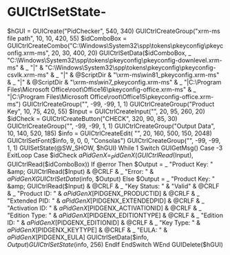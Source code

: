 # GUICtrlSetState-
$hGUI = GUICreate("PidChecker", 540, 340)  GUICtrlCreateGroup("xrm-ms file path", 10, 10, 420, 55) $idComboBox = GUICtrlCreateCombo("C:\Windows\System32\spp\tokens\pkeyconfig\pkeyconfig.xrm-ms", 20, 30, 400, 20) GUICtrlSetData($idComboBox, _     "C:\Windows\System32\spp\tokens\pkeyconfig\pkeyconfig-downlevel.xrm-ms" &amp; _     "|" &amp; "C:\Windows\System32\spp\tokens\pkeyconfig\pkeyconfig-csvlk.xrm-ms" &amp; _     "|" &amp; @ScriptDir &amp; "\xrm-ms\win81_pkeyconfig.xrm-ms" &amp; _     "|" &amp; @ScriptDir &amp; "\xrm-ms\win7_pkeyconfig.xrm-ms" &amp; _     "|C:\Program Files\Microsoft Office\root\Office16\pkeyconfig-office.xrm-ms" &amp; _     "|C:\Program Files\Microsoft Office\root\Office15\pkeyconfig-office.xrm-ms") GUICtrlCreateGroup("", -99, -99, 1, 1)  GUICtrlCreateGroup("Product Key", 10, 75, 420, 55) $Input = GUICtrlCreateInput("", 20, 95, 260, 20) $idCheck = GUICtrlCreateButton("CHECK", 320, 90, 85, 30) GUICtrlCreateGroup("", -99, -99, 1, 1)  GUICtrlCreateGroup("Output Data", 10, 140, 520, 185) $info = GUICtrlCreateEdit( "", 20, 160, 500, 150, 2048) GUICtrlSetFont($info, 9, 0, 0, "Consolas") GUICtrlCreateGroup("", -99, -99, 1, 1)  GUISetState(@SW_SHOW, $hGUI)  While 1     Switch GUIGetMsg()         Case -3             ExitLoop         Case $idCheck             $aPidGenX = _PidGenX (GUICtrlRead($Input), GUICtrlRead($idComboBox))             If @error Then                 $Output  = _                     "Product Key:   " &amp; GUICtrlRead($Input) &amp; @CRLF &amp; _                     "Error:         " &amp; $aPidGenX                 GUICtrlSetData($info, $Output)             Else                 $Output  = _                     "Product Key:   " &amp; GUICtrlRead($Input) &amp; @CRLF &amp; _                     "Key Status:    " &amp; "Valid" &amp; @CRLF &amp; _                     "Product ID:    " &amp; $aPidGenX[$PIDGENX_PRODUCTID] &amp; @CRLF &amp; _                     "Extended PID:  " &amp; $aPidGenX[$PIDGENX_EXTENDEDPID] &amp; @CRLF &amp; _                     "Activation ID: " &amp; $aPidGenX[$PIDGENX_ACTIVATIONID] &amp; @CRLF &amp; _                     "Edition Type:  " &amp; $aPidGenX[$PIDGENX_EDITIONTYPE] &amp; @CRLF &amp; _                     "Edition ID:    " &amp; $aPidGenX[$PIDGENX_EDITIONID] &amp; @CRLF &amp; _                     "Key Type:      " &amp; $aPidGenX[$PIDGENX_KEYTYPE] &amp; @CRLF &amp; _                     "EULA:          " &amp; $aPidGenX[$PIDGENX_EULA]                 GUICtrlSetData($info, $Output)                 GUICtrlSetState ($info, 256)             EndIf     EndSwitch WEnd  GUIDelete($hGUI)
